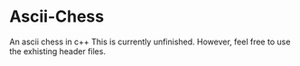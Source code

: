 # Ascii-Chess
An ascii chess in c++
This is currently unfinished.
However, feel free to use the exhisting header files.
